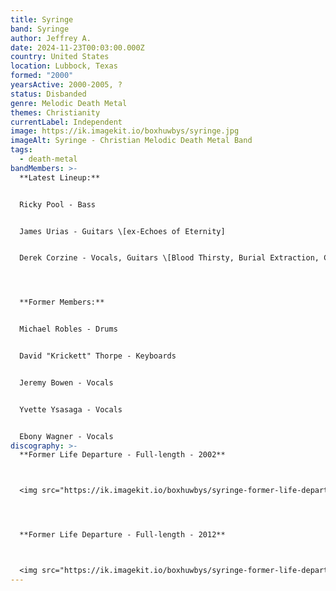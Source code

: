 ```yaml
---
title: Syringe
band: Syringe
author: Jeffrey A.
date: 2024-11-23T00:03:00.000Z
country: United States
location: Lubbock, Texas
formed: "2000"
yearsActive: 2000-2005, ?
status: Disbanded
genre: Melodic Death Metal
themes: Christianity
currentLabel: Independent
image: https://ik.imagekit.io/boxhuwbys/syringe.jpg
imageAlt: Syringe - Christian Melodic Death Metal Band
tags:
  - death-metal
bandMembers: >-
  **Latest Lineup:**


  Ricky Pool - Bass


  James Urias - Guitars \[ex-Echoes of Eternity]


  Derek Corzine - Vocals, Guitars \[Blood Thirsty, Burial Extraction, Crowned in Sorrow, Testimony of Apocalypse, ex-Whisper from Heaven, ex-Cosÿns, Derek Corzine, ex-Bloodline Severed, ex-Aletheian (live), ex-Quester, ex-Solarian]




  **Former Members:**


  Michael Robles - Drums


  David "Krickett" Thorpe - Keyboards


  Jeremy Bowen - Vocals


  Yvette Ysasaga - Vocals


  Ebony Wagner - Vocals
discography: >-
  **Former Life Departure - Full-length - 2002**



  <img src="https://ik.imagekit.io/boxhuwbys/syringe-former-life-departure.jpg" alt="Former Life Departure - Full-length" style="width:300px; height:auto;">




  **Former Life Departure - Full-length - 2012**



  <img src="https://ik.imagekit.io/boxhuwbys/syringe-former-life-departure-2.jpg" alt="Syringe Former Life Departure - Full-length" style="width:300px; height:auto;">
---
```


